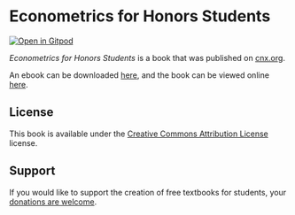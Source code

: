 # Econometrics for Honors Students

[![Open in Gitpod](https://gitpod.io/button/open-in-gitpod.svg)](https://gitpod.io/from-referrer/)

_Econometrics for Honors Students_ is a book that was published on [cnx.org](https://cnx.org/).

An ebook can be downloaded [here](https://github.com/cnx-user-books/cnxbook-econometrics-for-honors-students/releases/latest), and the book can be viewed online [here](https://github.com/cnx-user-books/cnxbook-econometrics-for-honors-students/releases/latest).

## License
This book is available under the [Creative Commons Attribution License](./LICENSE) license.

## Support
If you would like to support the creation of free textbooks for students, your [donations are welcome](https://riceconnect.rice.edu/donation/support-openstax-banner).
